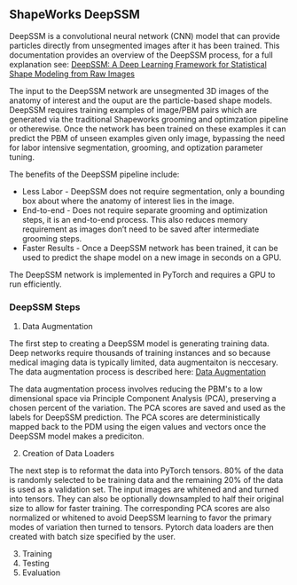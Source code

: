 ## ShapeWorks DeepSSM
DeepSSM is a convolutional neural network (CNN) model that can provide particles directly from unsegmented images after it has been trained. This documentation provides an overview of the DeepSSM process, for a full explanation see: [DeepSSM: A Deep Learning Framework for Statistical
Shape Modeling from Raw Images](https://arxiv.org/pdf/1810.00111.pdf)

The input to the DeepSSM network are unsegmented 3D images of the anatomy of interest and the ouput are the particle-based shape models. DeepSSM requires training examples of image/PBM pairs which are generated via the traditional Shapeworks grooming and optimzation pipeline or otherewise. Once the network has been trained on these examples it can predict the PBM of unseen examples given only image, bypassing the need for labor intensive segmentation, grooming, and optization parameter tuning. 

The benefits of the DeepSSM pipeline include:
* Less Labor  - DeepSSM does not require segmentation, only a bounding box about where the anatomy of interest lies in the image.  
* End-to-end - Does not require separate grooming and optimization steps, it is an end-to-end process. This also reduces memory requirement as images don’t need to be saved after intermediate grooming steps.
* Faster Results - Once a DeepSSM network has been trained, it can be used to predict the shape model on a new image in seconds on a GPU.

The DeepSSM network is implemented in PyTorch and requires a GPU to run efficiently. 

### DeepSSM Steps 

1. Data Augmentation

The first step to creating a DeepSSM model is generating training data. Deep networks require thousands of training instances and so because medical imaging data is typically limited, data augmentaiton is neccesary. The data augmentation process is described here:  [Data Augmentation](DataAugmentation.md)

The data augmentation process involves reducing the PBM's to a low dimensional space via Principle Component Analysis (PCA), preserving a chosen percent of the variation. The PCA scores are saved and used as the labels for DeepSSM prediction. The PCA scores are deterministically mapped back to the PDM using the eigen values and vectors once the DeepSSM model makes a prediciton. 

2. Creation of Data Loaders

The next step is to reformat the data into PyTorch tensors. 80% of the data is randomly selected to be training data and the remaining 20% of the data is used as a validation set. The input images are whitened and and turned into tensors. They can also be optionally downsampled to half their original size to allow for faster training. The corresponding PCA scores are also normalized or whitened to avoid DeepSSM learning to favor the primary modes of variation then turned to tensors. Pytorch data loaders are then created with batch size specified by the user. 

3. Training
4. Testing
5. Evaluation
